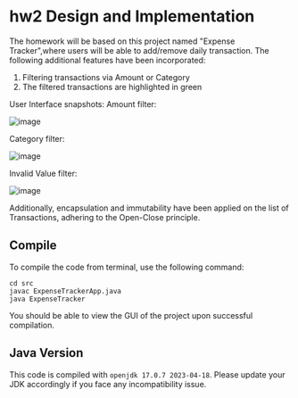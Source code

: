# hw2 Design and Implementation

The homework will be based on this project named "Expense Tracker",where users will be able to add/remove daily transaction. 
The following additional features have been incorporated:
1. Filtering transactions via Amount or Category
2. The filtered transactions are highlighted in green

User Interface snapshots:
Amount filter:

![image](https://github.com/Tejaswini-Amaresh/hw2/assets/49989159/9b616bf0-69d1-414f-b455-3fea63ab7cdf)

Category filter:

![image](https://github.com/Tejaswini-Amaresh/hw2/assets/49989159/1af79d10-3b30-424f-aa52-f880bfc101f9)

Invalid Value filter:

![image](https://github.com/Tejaswini-Amaresh/hw2/assets/49989159/f5af8119-c516-4d0c-bef2-807b56d23629)



Additionally, encapsulation and immutability have been applied on the list of Transactions, adhering to the Open-Close principle.
## Compile

To compile the code from terminal, use the following command:
```
cd src
javac ExpenseTrackerApp.java
java ExpenseTracker
```

You should be able to view the GUI of the project upon successful compilation. 

## Java Version
This code is compiled with ```openjdk 17.0.7 2023-04-18```. Please update your JDK accordingly if you face any incompatibility issue.
